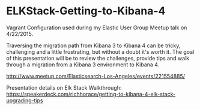 # ELKStack-Getting-to-Kibana-4

Vagrant Configuration used during my Elastic User Group Meetup talk on 4/22/2015.

Traversing the migration path from Kibana 3 to Kibana 4 can be tricky, challenging and a little frustrating, 
but without a doubt it's worth it.  The goal of this presentation will be to review the challenges, 
provide tips and walk through a migration from a Kibana 3 environment to Kibana 4. 

http://www.meetup.com/Elasticsearch-Los-Angeles/events/221554885/

Presentation details on Elk Stack Walkthrough:
https://speakerdeck.com/richhorace/getting-to-kibana-4-elk-stack-upgrading-tips


